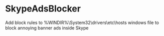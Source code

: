 # SkypeAdsBlocker
Add block rules to %WINDIR%\System32\drivers\etc\hosts windows file to block annoying banner ads inside Skype
